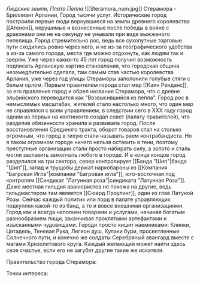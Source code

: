 *Людские земли, Плато Пепла*
![[Steramora_num.jpg]]
Стерамора - Бриллиант Арлании, Город тысячи услуг. Исторические город построили первые люди вернувшиеся на земли древнего королевства [[Атеион]], нерушимые и вознесенные после победы в войне с драконами они не на секунду не унывали при виде выжженого пепелища. Город стремительно рос, ведь все сухопутные торговые пути сходились ровно через него, и не из-за географического удобства а из-за самого города, места где можно отдохнуть, как людям так и зверям. Уже через каких-то 45 лет город получил возможность подписать Арланскую хартию становления, что городская община незамедлительно сделала, там самым став частью королевства Арлания, уже через год улицы Стераморы заполонили голубые стяги с белым орлом. Первым правителем города стал мер [[Каин Ренданс]], за его правления город и обрел название Стерамора, что с древне эльфийского переводится как "Возвысившийся из пепла". Город рос в немыслимых масштабах, жителей стало настолько много, что один мер не справлялся с всем управлением, в следствии сего в ХХХ году город одним из первых на континенте создал совет (палату правителей), что разделив обязанности хранила и развивала город. После восстановления Срединого тракта, оборот товаров стал на столько огромным, что город в тихую стали называть раем контрабандиста. Но в таком огромном городе ничего нельзя оставить в тени, поэтому преступные организации стали просто набирать силу, а золото и сталь могли заставить замолчать любого в городе. И в конце концов город разделился на три сектора, север контролирует [[Банда "Шип"|банда "Шип"]], запад и трущобы держат наркобароны из [[Компания "Багровая Игла"|компании "Багровая игла"]], юго-восточная под контролем [[Синдикат "Латунная роза"|синдиката "Латунная Роза"]]. Даже местная гильдия аванюристов не похожа на другие, ведь гильдмастером там является [[Сюард Проулинг]], один из глав Латуной Розы. Сейчас каждый политик или лорд в палате управляющих подкуплен какой-то из банд, а то и вовсе внешними организациями. Город как и всегда наполнен товарами и услугами, начиная богатым разнообразием пищи, заканчивая проклятыми артефактами и изысканными чудовищами. Городи просто кишит наемниками: Клинки, Цитадель, Теневая Рука, Легион душ, Кулаки бури, просветленные Солнечного пути, и конечно же солдаты Серебряный авангард вместе с магами Хризолитового круга. Каждый желающий может найти здесь свое счастье, если его не загубят другие такие же искатели.

Правительство города Стерамора: 

Точки интереса: 